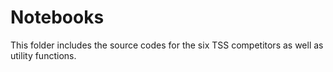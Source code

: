# Notebooks
This folder includes the source codes for the six TSS competitors as well as utility functions.